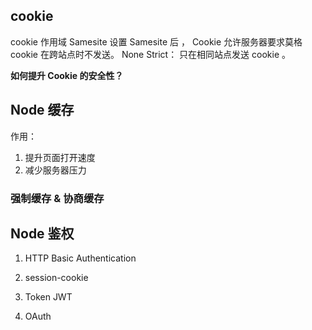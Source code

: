 ## cookie

cookie 作用域
Samesite
设置 Samesite 后 ， Cookie 允许服务器要求莫格 cookie 在跨站点时不发送。
None
Strict： 只在相同站点发送 cookie 。

**如何提升 Cookie 的安全性？**

## Node 缓存

作用：

1. 提升页面打开速度
2. 减少服务器压力

### 强制缓存 & 协商缓存

## Node 鉴权

1. HTTP Basic Authentication

2. session-cookie

3. Token JWT

4. OAuth
